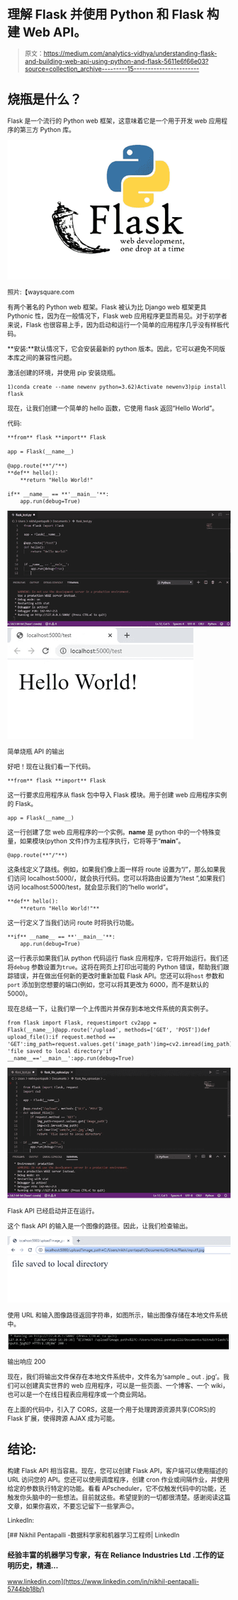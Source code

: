 # 理解 Flask 并使用 Python 和 Flask 构建 Web API。

> 原文：<https://medium.com/analytics-vidhya/understanding-flask-and-building-web-api-using-python-and-flask-5611e6f66e03?source=collection_archive---------15----------------------->

# 烧瓶是什么？

Flask 是一个流行的 Python web 框架，这意味着它是一个用于开发 web 应用程序的第三方 Python 库。

![](img/e18558ca70e0bd7272f0313ce42a941f.png)

照片:【waysquare.com 

有两个著名的 Python web 框架。Flask 被认为比 Django web 框架更具 Pythonic 性，因为在一般情况下，Flask web 应用程序更显而易见。对于初学者来说，Flask 也很容易上手，因为启动和运行一个简单的应用程序几乎没有样板代码。

**安装:**默认情况下，它会安装最新的 python 版本。因此，它可以避免不同版本库之间的兼容性问题。

激活创建的环境，并使用 pip 安装烧瓶。

```
1)conda create --name newenv python=3.62)Activate newenv3)pip install flask
```

现在，让我们创建一个简单的 hello 函数，它使用 flask 返回“Hello World”。

代码:

```
**from** flask **import** Flask

app = Flask(__name__)

@app.route(**"/"**)
**def** hello():
    **return "Hello World!"

if** __name__ == **'__main__'**:
    app.run(debug=True)
```

![](img/110132e24e5dfdff744c4e9bb701ff5a.png)![](img/25a1466ee063c6f3f920b07669418abd.png)

简单烧瓶 API 的输出

好吧！现在让我们看一下代码。

```
**from** flask **import** Flask
```

这一行要求应用程序从 flask 包中导入 Flask 模块。用于创建 web 应用程序实例的 Flask。

```
app = Flask(__name__)
```

这一行创建了您 web 应用程序的一个实例。__name__ 是 python 中的一个特殊变量，如果模块(python 文件)作为主程序执行，它将等于“__main__”。

```
@app.route(**"/"**)
```

这条线定义了路线。例如，如果我们像上面一样将 route 设置为“/”，那么如果我们访问 localhost:5000/，就会执行代码。您可以将路由设置为“/test ”,如果我们访问 localhost:5000/test，就会显示我们的“hello world”。

```
**def** hello():
    **return "Hello World!"**
```

这一行定义了当我们访问 route 时将执行功能。

```
**if** __name__ == **'__main__'**:
    app.run(debug=True)
```

这一行表示如果我们从 python 代码运行 flask 应用程序，它将开始运行。我们还将`debug` 参数设置为`true`。这将在网页上打印出可能的 Python 错误，帮助我们跟踪错误，并在做出任何新的更改时重新加载 Flask API。您还可以将`host` 参数和`port` 添加到您想要的端口(例如，您可以将其更改为 6000，而不是默认的 5000)。

现在总结一下，让我们举一个上传图片并保存到本地文件系统的真实例子。

```
from flask import Flask, requestimport cv2app = Flask(__name__)@app.route('/upload', methods=['GET', 'POST'])def upload_file():if request.method == 'GET':img_path=request.values.get('image_path')img=cv2.imread(img_path)cv2.imwrite('sample_out.jpg',img)return 'file saved to local directory'if __name__=='__main__':app.run(debug=True)
```

![](img/db17e90ee3c3901abc6f3c92f6f44f00.png)

Flask API 已经启动并正在运行。

这个 flask API 的输入是一个图像的路径。因此，让我们检查输出。

![](img/b3c3c1379bee61701ead3de08491fa86.png)

使用 URL 和输入图像路径返回字符串，如图所示，输出图像存储在本地文件系统中。

![](img/1b480321e32620ce879cd4350411374e.png)

输出响应 200

现在，我们将输出文件保存在本地文件系统中，文件名为‘sample _ out . jpg’。我们可以创建真实世界的 web 应用程序，可以是一些页面、一个博客、一个 wiki，也可以是一个在线日程表应用程序或一个商业网站。

在上面的代码中，引入了 CORS，这是一个用于处理跨源资源共享(CORS)的 Flask 扩展，使得跨源 AJAX 成为可能。

# **结论:**

构建 Flask API 相当容易。现在，您可以创建 Flask API，客户端可以使用描述的 URL 访问您的 API。您还可以使用调度程序，创建 cron 作业或间隔作业，并使用给定的参数执行特定的功能。看看 APscheduler，它不仅触发代码中的功能，还触发你头脑中的一些想法。目前就这些。希望提到的一切都很清楚。感谢阅读这篇文章，如果你喜欢，不要忘记留下一些掌声😉。

LinkedIn:

[](https://www.linkedin.com/in/nikhil-pentapalli-5744bb18b/) [## Nikhil Pentapalli -数据科学家和机器学习工程师| LinkedIn

### 经验丰富的机器学习专家，有在 Reliance Industries Ltd .工作的证明历史，精通…

www.linkedin.com](https://www.linkedin.com/in/nikhil-pentapalli-5744bb18b/)